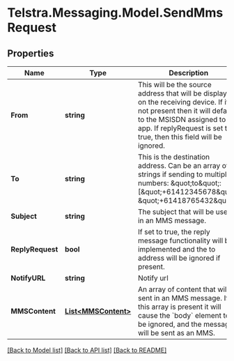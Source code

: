 # Telstra.Messaging.Model.SendMmsRequest

## Properties

Name | Type | Description | Notes
------------ | ------------- | ------------- | -------------
**From** | **string** | This will be the source address that will be displayed on the receiving device. If it is not present then it will default to the MSISDN assigned to the app. If replyRequest is set to true, then this field will be ignored.  | 
**To** | **string** | This is the destination address. Can be an array of strings if sending to multiple numbers: \&quot;to\&quot;:[\&quot;+61412345678\&quot;, \&quot;+61418765432\&quot;]  | 
**Subject** | **string** | The subject that will be used in an MMS message. | 
**ReplyRequest** | **bool** | If set to true, the reply message functionality will be implemented and the to address will be ignored if present. | 
**NotifyURL** | **string** | Notify url | [optional] 
**MMSContent** | [**List&lt;MMSContent&gt;**](MMSContent.md) | An array of content that will be sent in an MMS message. If this array is present it will cause the &#x60;body&#x60; element to be ignored, and the message will be sent as an MMS. | 

[[Back to Model list]](../README.md#documentation-for-models) [[Back to API list]](../README.md#documentation-for-api-endpoints) [[Back to README]](../README.md)

